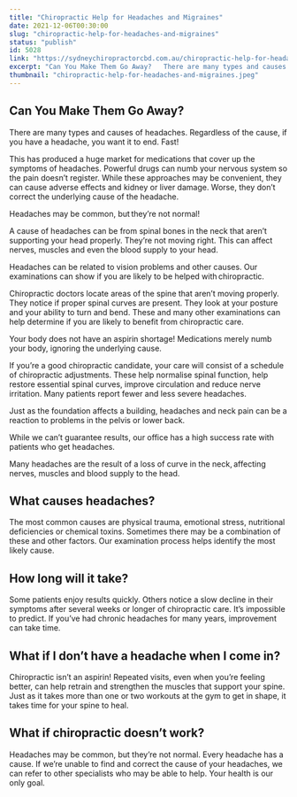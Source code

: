 ```yaml
---
title: "Chiropractic Help for Headaches and Migraines"
date: 2021-12-06T00:30:00
slug: "chiropractic-help-for-headaches-and-migraines"
status: "publish"
id: 5028
link: "https://sydneychiropractorcbd.com.au/chiropractic-help-for-headaches-and-migraines/"
excerpt: "Can You Make Them Go Away?   There are many types and causes of headaches. Regardless of the cause, if you have a headache, you want it to end. Fast!    This has produced a huge market for medications that cover up the symptoms of headaches. Powerful drugs can numb your nervous system so the pain doesn’t register. While […]"
thumbnail: "chiropractic-help-for-headaches-and-migraines.jpeg"
---
```


## Can You Make Them Go Away?  
There are many types and causes of headaches. Regardless of the cause, if you have a headache, you want it to end. Fast!   

This has produced a huge market for medications that cover up the symptoms of headaches. Powerful drugs can numb your nervous system so the pain doesn’t register. While these approaches may be convenient, they can cause adverse effects and kidney or liver damage. Worse, they don’t correct the underlying cause of the headache.  

Headaches may be common, but they’re not normal!  

A cause of headaches can be from spinal bones in the neck that aren’t supporting your head properly. They’re not moving right. This can affect nerves, muscles and even the blood supply to your head.  

Headaches can be related to vision problems and other causes. Our examinations can show if you are likely to be helped with chiropractic.  

Chiropractic doctors locate areas of the spine that aren’t moving properly. They notice if proper spinal curves are present. They look at your posture and your ability to turn and bend. These and many other examinations can help determine if you are likely to benefit from chiropractic care.  

Your body does not have an aspirin shortage! Medications merely numb your body, ignoring the underlying cause.  

If you’re a good chiropractic candidate, your care will consist of a schedule of chiropractic adjustments. These help normalise spinal function, help restore essential spinal curves, improve circulation and reduce nerve irritation. Many patients report fewer and less severe headaches.  

Just as the foundation affects a building, headaches and neck pain can be a reaction to problems in the pelvis or lower back.  

While we can’t guarantee results, our office has a high success rate with patients who get headaches. 

Many headaches are the result of a loss of curve in the neck, affecting nerves, muscles and blood supply to the head.  

## What causes headaches?  
The most common causes are physical trauma, emotional stress, nutritional deficiencies or chemical toxins. Sometimes there may be a combination of these and other factors. Our examination process helps identify the most likely cause.  

## How long will it take?  
Some patients enjoy results quickly. Others notice a slow decline in their symptoms after several weeks or longer of chiropractic care. It’s impossible to predict. If you’ve had chronic headaches for many years, improvement can take time.  

## What if I don’t have a headache when I come in?  
Chiropractic isn’t an aspirin! Repeated visits, even when you’re feeling better, can help retrain and strengthen the muscles that support your spine. Just as it takes more than one or two workouts at the gym to get in shape, it takes time for your spine to heal.  

## What if chiropractic doesn’t work?  
Headaches may be common, but they’re not normal. Every headache has a cause. If we’re unable to find and correct the cause of your headaches, we can refer to other specialists who may be able to help. Your health is our only goal.
